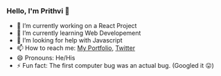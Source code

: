 ### Hello, I'm Prithvi 👋


- 🔭 I’m currently working on a React Project
- 🌱 I’m currently learning Web Developement
- 🤔 I’m looking for help with Javascript
- 📫 How to reach me: <a href="https://prithviraj.netlify.app/">My Portfolio</a>, <a href="https://twitter.com/___prithvi?s=09">Twitter</a>
- 😄 Pronouns: He/His
- ⚡ Fun fact: The first computer bug was an actual bug. (Googled it 😛)

